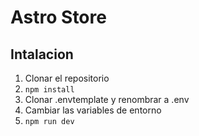 # Astro Store

## Intalacion

1. Clonar el repositorio
2. `npm install`
3. Clonar .envtemplate y renombrar a .env
4. Cambiar las variables de entorno
5. `npm run dev`

